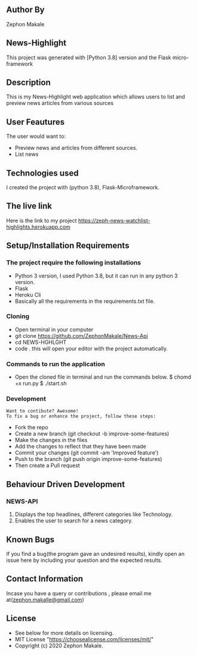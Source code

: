 ## Author By
Zephon Makale
## News-Highlight
This project was generated with [Python 3.8] version and the Flask micro-framework
## Description
This is my News-Highlight web application which allows users to list and preview news articles from various sources
## User Feautures
The user would want to:
* Preview news and articles from different sources.
* List news
## Technologies used
I created the project with (python 3.8), Flask-Microframework.
## The live link
Here is the link to my project https://zeph-news-watchlist-highlights.herokuapp.com
## Setup/Installation Requirements
 ### The project require the following installations
   * Python 3 version, I used Python 3.8, but it can run in any python 3 version.
   * Flask
   * Heroku Cli
   * Basically all the requirements in the requirements.txt file.

 ### Cloning
   * Open terminal in your computer
   * git clone https://github.com/ZephonMakale/News-Api
   * cd NEWS-HGHLGHT
   * code . this will open your editor with the project automatically.
 ### Commands to run the application
   * Open the cloned file in terminal and run the commands below.
    $ chomd +x run.py
    $ ./start.sh
 ### Development
    Want to contibute? Awesome!
    To fix a bug or enhance the project, follow these steps:
   * Fork the repo
   * Create a new branch (git checkout -b improve-some-features)
   * Make the changes in the files
   * Add the changes to reflect that they have been made
   * Commit your changes (git commit -am 'Improved feature')
   * Push to the branch (git push origin improve-some-features)
   * Then create a Pull request

## Behaviour Driven Development
 ### NEWS-API
   1. Displays the top headlines, different categories like Technology.
   2. Enables the user to search for a news category.
## Known Bugs
If you find a bug(the program gave an undesired results), kindly open an issue here by including your question and the expected results.

## Contact Information
Incase you have a query or contributions , please email me at(zephon.makalle@gmail.com)

## License
   * See below for more details on licensing.
   * MIT License "https://choosealicense.com/licenses/mit/"
   * Copyright (c) 2020 Zephon Makale.